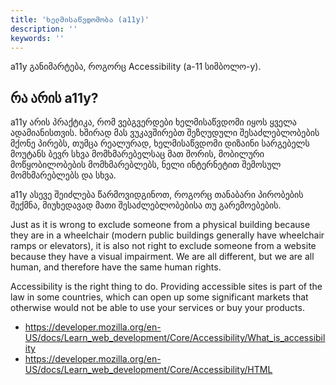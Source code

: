 ```yaml
---
title: 'ხელმისაწვდომობა (a11y)'
description: ''
keywords: ''
---
```


a11y განიმარტება, როგორც Accessibility (a-11 სიმბოლო-y).

## რა არის a11y?

a11y არის პრაქტიკა, რომ ვებგვერდები ხელმისაწვდომი იყოს ყველა ადამიანისთვის. ხშირად მას ვუკავშირებთ შეზღუდული
შესაძლებლობების მქონე პირებს, თუმცა რეალურად, ხელმისაწვდომი დიზაინი სარგებელს მოუტანს ბევრ
სხვა მომხმარებელსაც მათ შორის, მობილური მოწყობილობების მომხმარებლებს, ნელი ინტერნეტით შემოსულ მომხმარებლებს და სხვა.

a11y ასევე შეიძლება წარმოვიდგინოთ, როგორც თანაბარი პირობების შექმნა, მიუხედავად მათი შესაძლებლობებისა თუ გარემოებების.

<!-- TODO: გვჭირდება შემდგომი ნაწილი? -->

Just as it is wrong to exclude someone from a physical building because they are in a wheelchair (modern public buildings generally have wheelchair ramps or elevators),
it is also not right to exclude someone from a website because they have a visual impairment. We are all different, but we are all human, and therefore have the same human rights.

Accessibility is the right thing to do. Providing accessible sites is part of the law in some countries,
which can open up some significant markets that otherwise would not be able to use your services or buy your products.

- https://developer.mozilla.org/en-US/docs/Learn_web_development/Core/Accessibility/What_is_accessibility
- https://developer.mozilla.org/en-US/docs/Learn_web_development/Core/Accessibility/HTML
